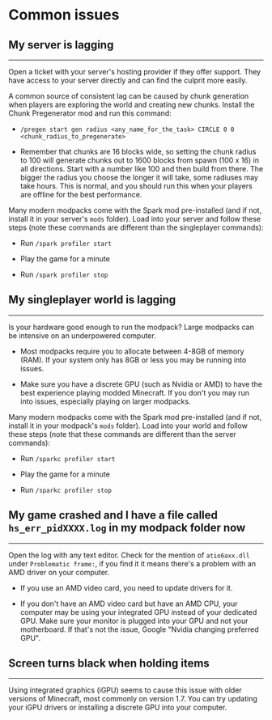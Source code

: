 # Common issues

## My server is lagging

-----

Open a ticket with your server's hosting provider if they offer support. They have access to your server directly and can find the culprit more easily.

A common source of consistent lag can be caused by chunk generation when players are exploring the world and creating new chunks. Install the Chunk Pregenerator mod and run this command:

- `/pregen start gen radius <any_name_for_the_task> CIRCLE 0 0 <chunk_radius_to_pregenerate>`

- Remember that chunks are 16 blocks wide, so setting the chunk radius to 100 will generate chunks out to 1600 blocks from spawn (100 x 16) in all directions. Start with a number like 100 and then build from there. The bigger the radius you choose the longer it will take, some radiuses may take hours. This is normal, and you should run this when your players are offline for the best performance.

Many modern modpacks come with the Spark mod pre-installed (and if not, install it in your server's `mods` folder). Load into your server and follow these steps (note these commands are different than the singleplayer commands):

- Run `/spark profiler start`

- Play the game for a minute

- Run `/spark profiler stop`

## My singleplayer world is lagging

-----

Is your hardware good enough to run the modpack? Large modpacks can be intensive on an underpowered computer.

- Most modpacks require you to allocate between 4-8GB of memory (RAM). If your system only has 8GB or less you may be running into issues.

- Make sure you have a discrete GPU (such as Nvidia or AMD) to have the best experience playing modded Minecraft. If you don't you may run into issues, especially playing on larger modpacks.

Many modern modpacks come with the Spark mod pre-installed (and if not, install it in your modpack's `mods` folder). Load into your world and follow these steps (note that these commands are different than the server commands):

- Run `/sparkc profiler start`

- Play the game for a minute

- Run `/sparkc profiler stop`

## My game crashed and I have a file called `hs_err_pidXXXX.log` in my modpack folder now

-----

Open the log with any text editor. Check for the mention of `atio6axx.dll` under `Problematic frame:`, if you find it it means there's a problem with an AMD driver on your computer.

- If you use an AMD video card, you need to update drivers for it.

- If you don't have an AMD video card but have an AMD CPU, your computer may be using your integrated GPU instead of your dedicated GPU. Make sure your monitor is plugged into your GPU and not your motherboard. If that's not the issue, Google "Nvidia changing preferred GPU".

## Screen turns black when holding items

-----

Using integrated graphics (iGPU) seems to cause this issue with older versions of Minecraft, most commonly on version 1.7. You can try updating your iGPU drivers or installing a discrete GPU into your computer.

